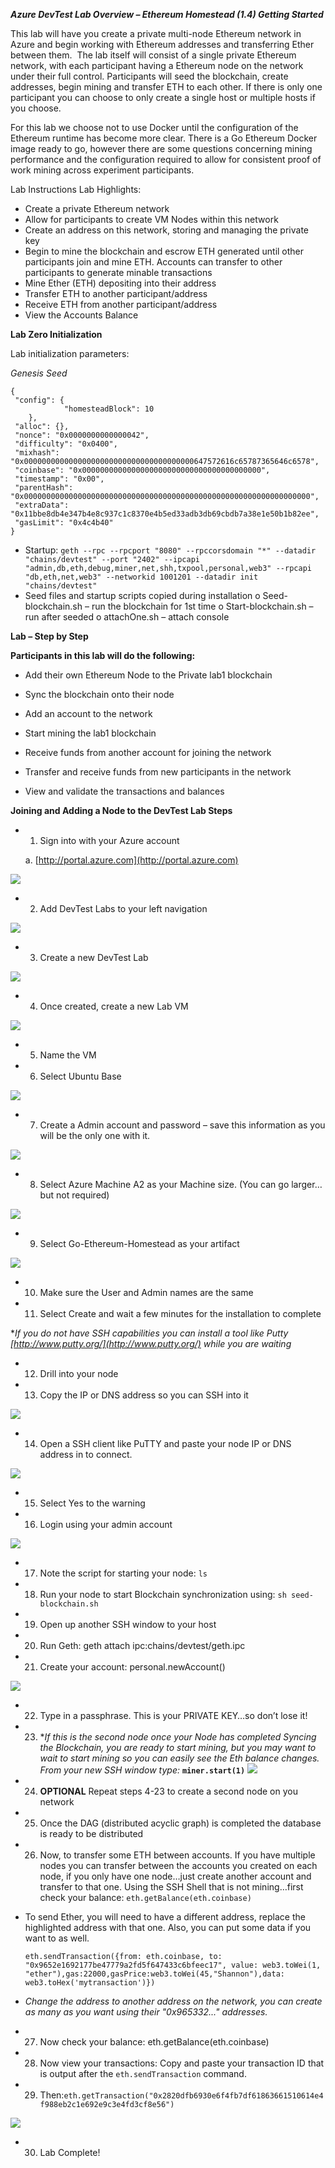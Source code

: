 ***Azure DevTest Lab Overview – Ethereum Homestead (1.4) Getting Started***

This lab will have you create a private multi-node Ethereum network in Azure and begin working with Ethereum addresses and transferring Ether between them.  The lab itself will consist of a single private Ethereum network, with each participant having a Ethereum node on the network under their full control. Participants will seed the blockchain, create addresses, begin mining and transfer ETH to each other. If there is only one participant you can choose to only create a single host or multiple hosts if you choose.

For this lab we choose not to use Docker until the configuration of the Ethereum runtime has become more clear. There is a Go Ethereum Docker image ready to go, however there are some questions concerning mining performance and the configuration required to allow for consistent proof of work mining across experiment participants.

Lab Instructions
Lab Highlights:
* Create a private Ethereum network
* Allow for participants to create VM Nodes within this network
* Create an address on this network, storing and managing the private key 
* Begin to mine the blockchain and escrow ETH generated until other participants join and mine ETH. Accounts can transfer to other participants to generate minable transactions
* Mine Ether (ETH) depositing into their address
* Transfer ETH to another participant/address
* Receive ETH from another participant/address
* View the Accounts Balance 

**Lab Zero Initialization**

Lab initialization parameters:

*Genesis Seed*

    {
     "config": {
                "homesteadBlock": 10
        },
     "alloc": {},
     "nonce": "0x0000000000000042",
     "difficulty": "0x0400",
     "mixhash": "0x00000000000000000000000000000000000000647572616c65787365646c6578",
     "coinbase": "0x0000000000000000000000000000000000000000",
     "timestamp": "0x00",
     "parentHash": "0x0000000000000000000000000000000000000000000000000000000000000000",
     "extraData": "0x11bbe8db4e347b4e8c937c1c8370e4b5ed33adb3db69cbdb7a38e1e50b1b82ee",
     "gasLimit": "0x4c4b40"
    }
* Startup: `geth --rpc --rpcport "8080" --rpccorsdomain "*" --datadir "chains/devtest" --port "2402" --ipcapi "admin,db,eth,debug,miner,net,shh,txpool,personal,web3" --rpcapi "db,eth,net,web3" --networkid 1001201 --datadir init "chains/devtest"`
* Seed files and startup scripts copied during installation
o Seed-blockchain.sh – run the blockchain for 1st time
o Start-blockchain.sh – run after seeded
o attachOne.sh – attach console

**Lab – Step by Step**

**Participants in this lab will do the following:**
- Add their own Ethereum Node to the Private lab1 blockchain

- Sync the blockchain onto their node

- Add an account to the network

- Start mining the lab1 blockchain

- Receive funds from another account for joining the network

- Transfer and receive funds from new participants in the network

- View and validate the transactions and balances

**Joining and Adding a Node to the DevTest Lab Steps**


- 1. Sign into with your Azure account

	a. [http://portal.azure.com](http://portal.azure.com)

![](assets/mainPortal.png)



- 2. Add DevTest Labs to your left navigation

![](assets/addDevTestLabs.png)


- 3. Create a new DevTest Lab

![](assets/newDevTestLab.png)


- 4. Once created, create a new Lab VM

![](assets/newVM.png)

- 5. Name the VM 
- 6. Select Ubuntu Base

![](assets/vmType.png)



- 7. Create a Admin account and password – save this information as you will be the only one with it.

![](assets/vmUser.png)



- 8. Select Azure Machine A2 as your Machine size. (You can go larger…but not required)

![](assets/vmSize.png)



- 9. Select Go-Ethereum-Homestead as your artifact 

![](assets/vmArtifacts.png)



- 10. Make sure the User and Admin names are the same



- 11. Select Create and wait a few minutes for the installation to complete

**If you do not have SSH capabilities you can install a tool like Putty [http://www.putty.org/](http://www.putty.org/) while you are waiting*



- 12. Drill into your node
- 13. Copy the IP or DNS address so you can SSH into it

![](assets/vmIP1.png)

- 14. Open a SSH client like PuTTY and paste your node IP or DNS address in to connect.

![](assets/puttyIp.png)

- 15. Select Yes to the warning 
- 16. Login using your admin account

![](assets/puttyLs.png)

- 17. Note the script for starting your node: `ls`
- 18. Run your node to start Blockchain synchronization using: `sh seed-blockchain.sh`
- 19. Open up another SSH window to your host
- 20. Run Geth: geth attach ipc:chains/devtest/geth.ipc
- 21. Create your account: personal.newAccount()

![](assets/personal.newAccount.png)

- 22. Type in a passphrase. This is your PRIVATE KEY…so don’t lose it!
- 23. **If this is the second node once your Node has completed Syncing the Blockchain, you are ready to start mining, but you may want to wait to start mining so you can easily see the Eth balance changes. From your new SSH window type:* **`miner.start(1)`**
![](assets/miner.Start().png)
- 24. **OPTIONAL** Repeat steps 4-23 to create a second node on you network
- 25. Once the DAG (distributed acyclic graph) is completed the database is ready to be distributed
- 26. Now, to transfer some ETH between accounts. If you have multiple nodes you can transfer between the accounts you created on each node, if you only have one node…just create another account and transfer to that one. Using the SSH Shell that is not mining…first check your balance:
`eth.getBalance(eth.coinbase)`
- To send Ether, you will need to have a different address, replace the highlighted address with that one. Also, you can put some data if you want to as well.
    
    `eth.sendTransaction({from: eth.coinbase, to: "0x9652e1692177be47779a2fd5f647433c6bfeec17", value: web3.toWei(1, "ether"),gas:22000,gasPrice:web3.toWei(45,"Shannon"),data: web3.toHex('mytransaction')})`
    
- *Change the address to another address on the network, you can create as many as you want using their "0x965332..." addresses.*
- 27. Now check your balance: eth.getBalance(eth.coinbase)
- 28. Now view your transactions: Copy and paste your transaction ID that is output after the `eth.sendTransaction` command.
- 29. Then:`eth.getTransaction("0x2820dfb6930e6f4fb7df61863661510614e4f988eb2c1e692e9c3e4fd3cf8e56")`

![](assets/trasactiondetails.png)

- 30. Lab Complete!

